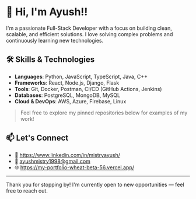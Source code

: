 # 👋 Hi, I'm Ayush!!

I'm a passionate Full-Stack Developer with a focus on building clean, scalable, and efficient solutions. I love solving complex problems and continuously learning new technologies.

## 🛠️ Skills & Technologies

- **Languages**: Python, JavaScript, TypeScript, Java, C++
- **Frameworks**: React, Node.js, Django, Flask
- **Tools**: Git, Docker, Postman, CI/CD (GitHub Actions, Jenkins)
- **Databases**: PostgreSQL, MongoDB, MySQL
- **Cloud & DevOps**: AWS, Azure, Firebase, Linux

> Feel free to explore my pinned repositories below for examples of my work!

## 📫 Let's Connect

- 💼 https://www.linkedin.com/in/mistryayush/
- 📧 ayushmistry1998@gmail.com
- 🌐 https://my-portfolio-wheat-beta-56.vercel.app/

---

Thank you for stopping by! I'm currently open to new opportunities — feel free to reach out.

<!--
**amistry08/amistry08** is a ✨ _special_ ✨ repository because its `README.md` (this file) appears on your GitHub profile.
## 📌 Projects I'm Proud Of

- **[Project Name](#)**: A short 1–2 sentence description of the project and what problem it solves.
- **[Project Name](#)**: Key technologies used and your specific contributions.
- **[Project Name](#)**: Highlight anything impressive (scale, innovation, usage, etc.)
-->
